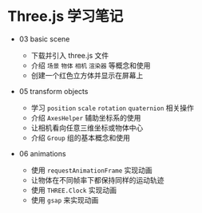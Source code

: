 
# Three.js 学习笔记

- 03 basic scene
  - 下载并引入 three.js 文件
  - 介绍 `场景` `物体` `相机` `渲染器` 等概念和使用
  - 创建一个红色立方体并显示在屏幕上

- 05 transform objects
  - 学习 `position` `scale` `rotation` `quaternion` 相关操作
  - 介绍 `AxesHelper` 辅助坐标系的使用
  - 让相机看向任意三维坐标或物体中心
  - 介绍 `Group` 组的基本概念和使用

- 06 animations
  - 使用 `requestAnimationFrame` 实现动画
  - 让物体在不同帧率下都保持同样的运动轨迹
  - 使用 `THREE.Clock` 实现动画
  - 使用 `gsap` 来实现动画

